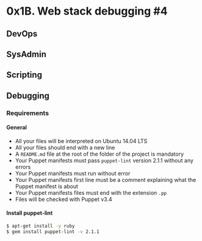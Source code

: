 # 0x1B. Web stack debugging #4

## DevOps
## SysAdmin
## Scripting
## Debugging

### Requirements
#### General
- All your files will be interpreted on Ubuntu 14.04 LTS
- All your files should end with a new line
- A `README.md` file at the root of the folder of the project is mandatory
- Your Puppet manifests must pass `puppet-lint` version 2.1.1 without any errors
- Your Puppet manifests must run without error
- Your Puppet manifests first line must be a comment explaining what the Puppet manifest is about
- Your Puppet manifests files must end with the extension `.pp`
- Files will be checked with Puppet v3.4

#### Install puppet-lint
```bash
$ apt-get install -y ruby
$ gem install puppet-lint -v 2.1.1
